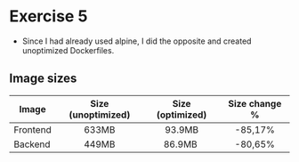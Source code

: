 # Exercise 5

- Since I had already used alpine, I did the opposite and created unoptimized Dockerfiles.

## Image sizes

| Image        | Size (unoptimized) | Size (optimized) | Size change % |
| ------------- |:-------------:|:-------------:|:-------------:|
| Frontend  | 633MB | 93.9MB | -85,17% |
| Backend | 449MB | 86.9MB | -80,65% |
